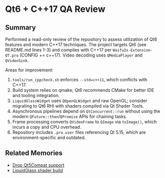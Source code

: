 # Qt6 + C++17 QA Review

## Summary
Performed a read-only review of the repository to assess utilization of Qt6 features and modern C++17 techniques. The project targets Qt6 (see README.md lines 1-3) and compiles with C++17 per `Waifu2x-Extension-QT.pro` (CONFIG += c++17). Video decoding uses `QMediaPlayer` and `QVideoSink`.

Areas for improvement:
1. `tools/run_cppcheck.sh` enforces `--std=c++11`, which conflicts with C++17.
2. Build system relies on qmake; Qt6 recommends CMake for better IDE and tooling integration.
3. `LiquidGlassWidget` uses `QOpenGLWidget` and raw OpenGL; consider migrating to Qt6 RHI with shaders compiled via Qt Shader Tools.
4. Asynchronous pipelines depend on `QtConcurrent::run` without using the modern `QFuture::then`/`QPromise` APIs for chaining tasks.
5. Frame processing converts `QVideoFrame` to `QImage` via `toImage()`, which incurs a copy and CPU overhead.
6. Repository includes `.pro.user` files referencing Qt 5.15, which are environment-specific and outdated.

## Related Memories
- [Drop Qt5Compat support](2025-06-24T183813Z-drop-qt5compat.md)
- [LiquidGlass shader build](2025-06-24T2105Z-liquidglass-shaders.md)
